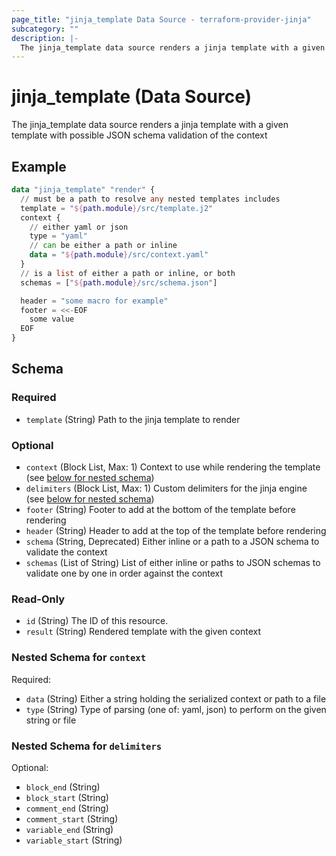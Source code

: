 ```yaml
---
page_title: "jinja_template Data Source - terraform-provider-jinja"
subcategory: ""
description: |-
  The jinja_template data source renders a jinja template with a given template with possible JSON schema validation of the context
---
```


# jinja_template (Data Source)


The jinja_template data source renders a jinja template with a given template with possible JSON schema validation of the context

## Example

```terraform
data "jinja_template" "render" {
  // must be a path to resolve any nested templates includes
  template = "${path.module}/src/template.j2"
  context {
    // either yaml or json
    type = "yaml"
    // can be either a path or inline
    data = "${path.module}/src/context.yaml"
  }
  // is a list of either a path or inline, or both
  schemas = ["${path.module}/src/schema.json"]

  header = "some macro for example"
  footer = <<-EOF
    some value
  EOF
}
```

<!-- schema generated by tfplugindocs -->
## Schema

### Required

- `template` (String) Path to the jinja template to render

### Optional

- `context` (Block List, Max: 1) Context to use while rendering the template (see [below for nested schema](#nestedblock--context))
- `delimiters` (Block List, Max: 1) Custom delimiters for the jinja engine (see [below for nested schema](#nestedblock--delimiters))
- `footer` (String) Footer to add at the bottom of the template before rendering
- `header` (String) Header to add at the top of the template before rendering
- `schema` (String, Deprecated) Either inline or a path to a JSON schema to validate the context
- `schemas` (List of String) List of either inline or paths to JSON schemas to validate one by one in order against the context

### Read-Only

- `id` (String) The ID of this resource.
- `result` (String) Rendered template with the given context

<a id="nestedblock--context"></a>
### Nested Schema for `context`

Required:

- `data` (String) Either a string holding the serialized context or path to a file
- `type` (String) Type of parsing (one of: yaml, json) to perform on the given string or file


<a id="nestedblock--delimiters"></a>
### Nested Schema for `delimiters`

Optional:

- `block_end` (String)
- `block_start` (String)
- `comment_end` (String)
- `comment_start` (String)
- `variable_end` (String)
- `variable_start` (String)
